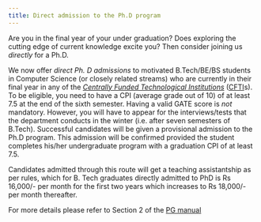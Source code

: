 ```yaml
---
title: Direct admission to the Ph.D program
---
```


Are you in the final year of your under graduation? Does exploring the
cutting edge of current knowledge excite you? Then consider joining us
*directly* for a Ph.D.
<!--more-->

We now offer *direct Ph. D admissions* to motivated B.Tech/BE/BS
students in Computer Science (or closely related streams) who are
currently in their final year in any of the
*[Centrally Funded Technological Institutions][cfti]* ([CFTI]s). To be
eligible, you need to have a CPI (average grade out of 10) of at least
7.5 at the end of the sixth semester. Having a valid GATE score is
*not* mandatory. However, you will have to appear for the
interviews/tests that the department conducts in the winter
(i.e. after seven semesters of B.Tech). Successful candidates will be
given a provisional admission to the Ph.D program. This admission will
be confirmed provided the student completes his/her undergraduate
program with a graduation CPI of at least 7.5.

Candidates admitted through this route will get a teaching
assistantship as per rules, which for B. Tech graduates directly
admitted to PhD is Rs 16,000/- per month for the first two years which
increases to Rs 18,000/- per month thereafter.

For more details please refer to Section 2 of the [PG manual]

[PG manual]: <http://www.iitk.ac.in/doaa/PG%20Manual%20Final.pdf> "PG Manual"
[cfti]: <http://mhrd.gov.in/technical-education-1>
